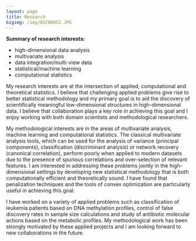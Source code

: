 ```yaml
---
layout: page
title: Research
bigimg: /img/DSCN0952.JPG
---
```


**Summary of research interests:**

* high-dimensional data analysis
* multivariate analysis
* data integration/multi-view data
* statistical/machine learning
* computational statistics


My research interests are at the intersection of applied, computational and theoretical statistics. I believe that challenging applied problems give rise to better statistical methodology and my primary goal is to aid the discovery of scientifically meaningful low-dimensional structures in high-dimensional data. I believe that collaboration plays a key role in achieving this goal and I enjoy working with both domain scientists and methodological researchers.

My methodological interests are in the areas of multivariate analysis, machine learning and computational statistics. The classical multivariate analysis tools, which can be used for the analysis of variance (principal components), classification (discriminant analysis) or network recovery (canonical correlation), perform poorly when applied to modern datasets due to the presence of spurious correlations and over-selection of relevant features. I am interested in addressing these problems jointly in the high-dimensional settings by developing new statistical methodology that is both computationally efficient and theoretically sound. I have found that penalization techniques and the tools of convex optimization are particularly useful in achieving this goal.

I have worked on a variety of applied problems such as classification of leukemia patients based on DNA methylation profiles, control of false discovery rates in sample size calculations and study of antibiotic molecular actions based on the metabolic profiles. My methodological work has been strongly motivated by these applied projects and I am looking forward to new collaborations in the future.

